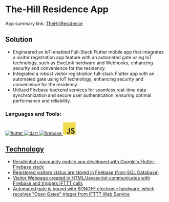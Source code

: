 # The-Hill Residence App
App summary link: [TheHillResidence](https://wongzxofficial.wixsite.com/portfolio/thehillresidence)

## Solution
- Engineered an IoT-enabled Full-Stack Flutter mobile app that integrates a visitor registration app feature with an automated gate using IoT technology, such as EweLink hardware and Webhooks, enhancing security and convenience for the residency.
- Integrated a robust visitor registration full-stack Flutter app with an automated gate using IoT technology, enhancing security and convenience for the residency.
- Utilized Firebase backend services for seamless real-time data synchronization and secure user authentication, ensuring optimal performance and reliability.

<h3 align="left">Languages and Tools:</h3>
<p align="left"> <a href="https://flutter.dev" target="_blank" rel="noreferrer"> <img src="https://www.vectorlogo.zone/logos/flutterio/flutterio-icon.svg" alt="flutter" width="40" height="40"/> </a> <a href="https://www.w3.org/html/" target="_blank" rel="noreferrer"> <a href="https://dart.dev" target="_blank" rel="noreferrer"> <img src="https://www.vectorlogo.zone/logos/dartlang/dartlang-icon.svg" alt="dart" width="40" height="40"/> </a> <a href="https://firebase.google.com/" target="_blank" rel="noreferrer"> <img src="https://www.vectorlogo.zone/logos/firebase/firebase-icon.svg" alt="firebase" width="40" height="40"/> </a> <img src="https://raw.githubusercontent.com/devicons/devicon/master/icons/javascript/javascript-original.svg" alt="javascript" width="40" height="40"/> </a> <a href="https://www.nginx.com" target="_blank" rel="noreferrer"> </p>

## Technology
- Residential community mobile app developed with Google's Flutter-Firebase stack
- Registered visitors status are stored in Firebase (Non-SQL Database)
- Visitor Webpage created in HTML/Javascript communicates with Firebase and triggers IFTTT calls
- Automated gate is bound with SONOFF electronic hardware, which receives "Open Gates" trigger from IFTTT Web Service
